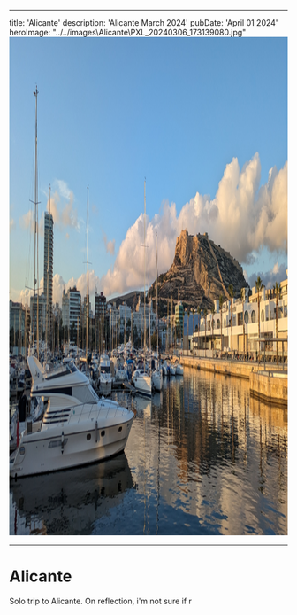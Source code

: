 
---
title: 'Alicante'
description: 'Alicante March 2024'
pubDate: 'April 01 2024'
heroImage: "../../images\Alicante\PXL_20240306_173139080.jpg"
<img
  src="../../images\Alicante\PXL_20240306_173139080.jpg"
  width="1600"
  height="900"
  decoding="async"
  loading="lazy"
  alt="A description of my image."
/>

---

# Alicante

Solo trip to Alicante.
On reflection, i'm not sure if r